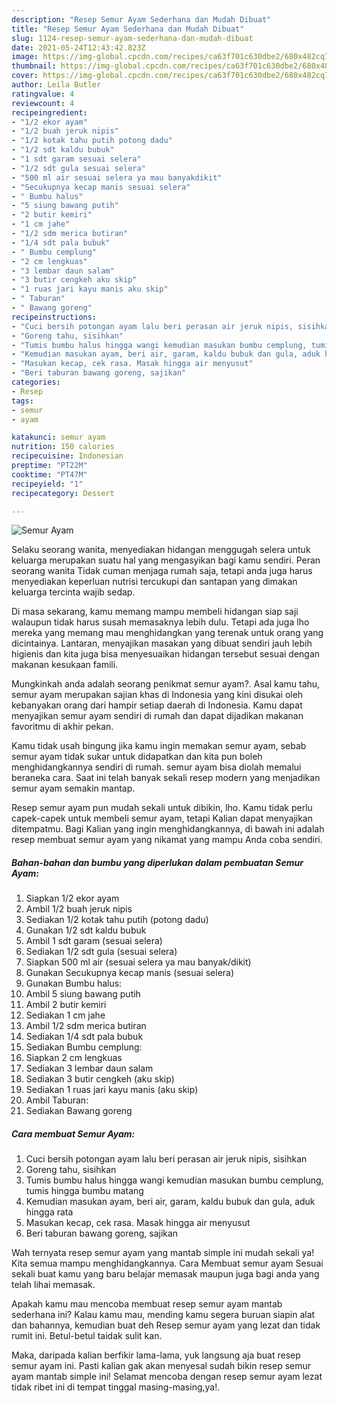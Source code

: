 ```yaml
---
description: "Resep Semur Ayam Sederhana dan Mudah Dibuat"
title: "Resep Semur Ayam Sederhana dan Mudah Dibuat"
slug: 1124-resep-semur-ayam-sederhana-dan-mudah-dibuat
date: 2021-05-24T12:43:42.823Z
image: https://img-global.cpcdn.com/recipes/ca63f701c630dbe2/680x482cq70/semur-ayam-foto-resep-utama.jpg
thumbnail: https://img-global.cpcdn.com/recipes/ca63f701c630dbe2/680x482cq70/semur-ayam-foto-resep-utama.jpg
cover: https://img-global.cpcdn.com/recipes/ca63f701c630dbe2/680x482cq70/semur-ayam-foto-resep-utama.jpg
author: Leila Butler
ratingvalue: 4
reviewcount: 4
recipeingredient:
- "1/2 ekor ayam"
- "1/2 buah jeruk nipis"
- "1/2 kotak tahu putih potong dadu"
- "1/2 sdt kaldu bubuk"
- "1 sdt garam sesuai selera"
- "1/2 sdt gula sesuai selera"
- "500 ml air sesuai selera ya mau banyakdikit"
- "Secukupnya kecap manis sesuai selera"
- " Bumbu halus"
- "5 siung bawang putih"
- "2 butir kemiri"
- "1 cm jahe"
- "1/2 sdm merica butiran"
- "1/4 sdt pala bubuk"
- " Bumbu cemplung"
- "2 cm lengkuas"
- "3 lembar daun salam"
- "3 butir cengkeh aku skip"
- "1 ruas jari kayu manis aku skip"
- " Taburan"
- " Bawang goreng"
recipeinstructions:
- "Cuci bersih potongan ayam lalu beri perasan air jeruk nipis, sisihkan"
- "Goreng tahu, sisihkan"
- "Tumis bumbu halus hingga wangi kemudian masukan bumbu cemplung, tumis hingga bumbu matang"
- "Kemudian masukan ayam, beri air, garam, kaldu bubuk dan gula, aduk hingga rata"
- "Masukan kecap, cek rasa. Masak hingga air menyusut"
- "Beri taburan bawang goreng, sajikan"
categories:
- Resep
tags:
- semur
- ayam

katakunci: semur ayam 
nutrition: 150 calories
recipecuisine: Indonesian
preptime: "PT22M"
cooktime: "PT47M"
recipeyield: "1"
recipecategory: Dessert

---
```



![Semur Ayam](https://img-global.cpcdn.com/recipes/ca63f701c630dbe2/680x482cq70/semur-ayam-foto-resep-utama.jpg)

Selaku seorang wanita, menyediakan hidangan menggugah selera untuk keluarga merupakan suatu hal yang mengasyikan bagi kamu sendiri. Peran seorang  wanita Tidak cuman menjaga rumah saja, tetapi anda juga harus menyediakan keperluan nutrisi tercukupi dan santapan yang dimakan keluarga tercinta wajib sedap.

Di masa  sekarang, kamu memang mampu membeli hidangan siap saji walaupun tidak harus susah memasaknya lebih dulu. Tetapi ada juga lho mereka yang memang mau menghidangkan yang terenak untuk orang yang dicintainya. Lantaran, menyajikan masakan yang dibuat sendiri jauh lebih higienis dan kita juga bisa menyesuaikan hidangan tersebut sesuai dengan makanan kesukaan famili. 



Mungkinkah anda adalah seorang penikmat semur ayam?. Asal kamu tahu, semur ayam merupakan sajian khas di Indonesia yang kini disukai oleh kebanyakan orang dari hampir setiap daerah di Indonesia. Kamu dapat menyajikan semur ayam sendiri di rumah dan dapat dijadikan makanan favoritmu di akhir pekan.

Kamu tidak usah bingung jika kamu ingin memakan semur ayam, sebab semur ayam tidak sukar untuk didapatkan dan kita pun boleh menghidangkannya sendiri di rumah. semur ayam bisa diolah memalui beraneka cara. Saat ini telah banyak sekali resep modern yang menjadikan semur ayam semakin mantap.

Resep semur ayam pun mudah sekali untuk dibikin, lho. Kamu tidak perlu capek-capek untuk membeli semur ayam, tetapi Kalian dapat menyajikan ditempatmu. Bagi Kalian yang ingin menghidangkannya, di bawah ini adalah resep membuat semur ayam yang nikamat yang mampu Anda coba sendiri.

<!--inarticleads1-->

##### Bahan-bahan dan bumbu yang diperlukan dalam pembuatan Semur Ayam:

1. Siapkan 1/2 ekor ayam
1. Ambil 1/2 buah jeruk nipis
1. Sediakan 1/2 kotak tahu putih (potong dadu)
1. Gunakan 1/2 sdt kaldu bubuk
1. Ambil 1 sdt garam (sesuai selera)
1. Sediakan 1/2 sdt gula (sesuai selera)
1. Siapkan 500 ml air (sesuai selera ya mau banyak/dikit)
1. Gunakan Secukupnya kecap manis (sesuai selera)
1. Gunakan  Bumbu halus:
1. Ambil 5 siung bawang putih
1. Ambil 2 butir kemiri
1. Sediakan 1 cm jahe
1. Ambil 1/2 sdm merica butiran
1. Sediakan 1/4 sdt pala bubuk
1. Sediakan  Bumbu cemplung:
1. Siapkan 2 cm lengkuas
1. Sediakan 3 lembar daun salam
1. Sediakan 3 butir cengkeh (aku skip)
1. Sediakan 1 ruas jari kayu manis (aku skip)
1. Ambil  Taburan:
1. Sediakan  Bawang goreng




<!--inarticleads2-->

##### Cara membuat Semur Ayam:

1. Cuci bersih potongan ayam lalu beri perasan air jeruk nipis, sisihkan
1. Goreng tahu, sisihkan
1. Tumis bumbu halus hingga wangi kemudian masukan bumbu cemplung, tumis hingga bumbu matang
1. Kemudian masukan ayam, beri air, garam, kaldu bubuk dan gula, aduk hingga rata
1. Masukan kecap, cek rasa. Masak hingga air menyusut
1. Beri taburan bawang goreng, sajikan




Wah ternyata resep semur ayam yang mantab simple ini mudah sekali ya! Kita semua mampu menghidangkannya. Cara Membuat semur ayam Sesuai sekali buat kamu yang baru belajar memasak maupun juga bagi anda yang telah lihai memasak.

Apakah kamu mau mencoba membuat resep semur ayam mantab sederhana ini? Kalau kamu mau, mending kamu segera buruan siapin alat dan bahannya, kemudian buat deh Resep semur ayam yang lezat dan tidak rumit ini. Betul-betul taidak sulit kan. 

Maka, daripada kalian berfikir lama-lama, yuk langsung aja buat resep semur ayam ini. Pasti kalian gak akan menyesal sudah bikin resep semur ayam mantab simple ini! Selamat mencoba dengan resep semur ayam lezat tidak ribet ini di tempat tinggal masing-masing,ya!.

